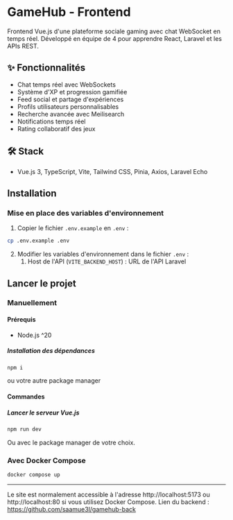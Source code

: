 # GameHub - Frontend

Frontend Vue.js d'une plateforme sociale gaming avec chat WebSocket en temps réel. Développé en équipe de 4 pour apprendre React, Laravel et les APIs REST.

## ✨ Fonctionnalités

- Chat temps réel avec WebSockets
- Système d'XP et progression gamifiée
- Feed social et partage d'expériences
- Profils utilisateurs personnalisables
- Recherche avancée avec Meilisearch
- Notifications temps réel
- Rating collaboratif des jeux

## 🛠️ Stack

- Vue.js 3, TypeScript, Vite, Tailwind CSS, Pinia, Axios, Laravel Echo

## Installation
### Mise en place des variables d'environnement
1. Copier le fichier `.env.example` en `.env` :
```bash
cp .env.example .env
```
2. Modifier les variables d'environnement dans le fichier `.env` :
    1. Host de l'API (`VITE_BACKEND_HOST`) : URL de l'API Laravel

## Lancer le projet
### Manuellement
#### Prérequis
- Node.js ^20
##### Installation des dépendances
```bash
npm i
```
ou votre autre package manager
#### Commandes
##### Lancer le serveur Vue.js
```bash
npm run dev
```
Ou avec le package manager de votre choix.
### Avec Docker Compose
```bash
docker compose up
```
---
Le site est normalement accessible à l'adresse http://localhost:5173 ou http://localhost:80 si vous utilisez Docker Compose.
Lien du backend : https://github.com/saamue3l/gamehub-back
